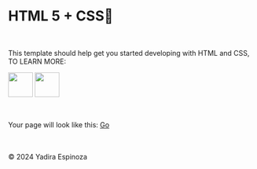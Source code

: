 # HTML 5 + CSS👋  
<br>

This template should help get you started developing with HTML and CSS, TO LEARN MORE:

[<img src="https://upload.wikimedia.org/wikipedia/commons/6/61/HTML5_logo_and_wordmark.svg" height="50">](https://www.w3schools.com/html/)
[<img src="https://upload.wikimedia.org/wikipedia/commons/d/d5/CSS3_logo_and_wordmark.svg" height="50">](https://www.w3schools.com/css/)

<br>

Your page will look like this: [Go](https://yadicep.github.io/TEMPLATE1/)

<br>
<br>
<div class="footer">
  &copy; 2024 Yadira Espinoza
</div>
